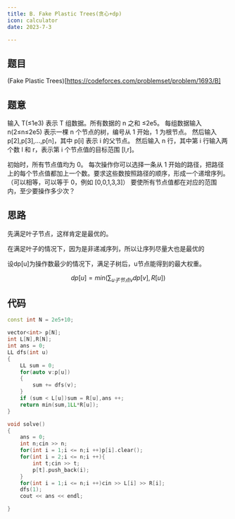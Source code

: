 ```yaml
---
title: B. Fake Plastic Trees(贪心+dp)
icon: calculator
date: 2023-7-3

---
```

## 题目

(Fake Plastic Trees)[https://codeforces.com/problemset/problem/1693/B]

## 题意
输入 T(≤1e3) 表示 T 组数据。所有数据的 n 之和 ≤2e5。
每组数据输入 n(2≤n≤2e5) 表示一棵 n 个节点的树，编号从 1 开始，1 为根节点。
然后输入 p[2],p[3],...,p[n]，其中 p[i] 表示 i 的父节点。
然后输入 n 行，其中第 i 行输入两个数 l 和 r，表示第 i 个节点值的目标范围 [l,r]。

初始时，所有节点值均为 0。
每次操作你可以选择一条从 1 开始的路径，把路径上的每个节点值都加上一个数。要求这些数按照路径的顺序，形成一个递增序列。（可以相等，可以等于 0，例如 [0,0,1,3,3]）
要使所有节点值都在对应的范围内，至少要操作多少次？

## 思路

先满足叶子节点，这样肯定是最优的。

在满足叶子的情况下，因为是非递减序列，所以让序列尽量大也是最优的

设dp[u]为操作数最少的情况下，满足子树后，u节点能得到的最大权重。

$$ dp[u] = min(\sum_{u子节点v} dp[v],R[u]) $$

## 代码

```cpp
const int N = 2e5+10;

vector<int> p[N];
int L[N],R[N];
int ans = 0;
LL dfs(int u)
{
    LL sum = 0;
    for(auto v:p[u])
    {
        sum += dfs(v);
    }
    if (sum < L[u])sum = R[u],ans ++;
    return min(sum,1LL*R[u]);
}

void solve()
{
    ans = 0;
    int n;cin >> n;
    for(int i = 1;i <= n;i ++)p[i].clear();
    for(int i = 2;i <= n;i ++){
        int t;cin >> t;
        p[t].push_back(i);
    }
    for(int i = 1;i <= n;i ++)cin >> L[i] >> R[i];
    dfs(1);
    cout << ans << endl;

}


```
